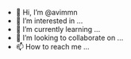 - 👋 Hi, I’m @avimmn
- 👀 I’m interested in ...
- 🌱 I’m currently learning ...
- 💞️ I’m looking to collaborate on ...
- 📫 How to reach me ...

<!---
avimmn/avimmn is a ✨ special ✨ repository because its `README.md` (this file) appears on your GitHub profile.
You can click the Preview link to take a look at your changes.
--->
